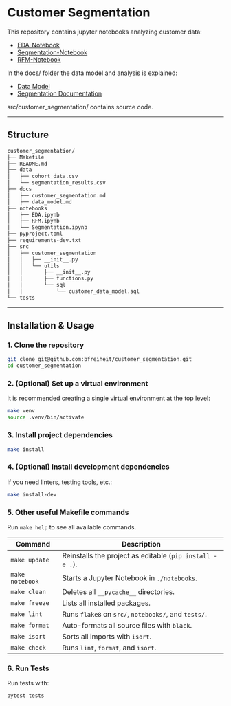 # Customer Segmentation

This repository contains jupyter notebooks analyzing customer data:
- [EDA-Notebook](../notebooks/EDA.ipynb)
- [Segmentation-Notebook](../notebooks/Segmentation.ipynb)
- [RFM-Notebook](../notebooks/RFM.ipynb)

In the docs/ folder the data model and analysis is explained:  
- [Data Model](../docs/data_model.md)  
- [Segmentation Documentation](../docs/customer_segmentation.md)  

src/customer_segmentation/ contains source code.

---

## Structure
```bash
customer_segmentation/
├── Makefile
├── README.md
├── data
│   ├── cohort_data.csv
│   └── segmentation_results.csv
├── docs
│   ├── customer_segmentation.md
│   ├── data_model.md
├── notebooks
│   ├── EDA.ipynb
│   ├── RFM.ipynb
│   └── Segmentation.ipynb
├── pyproject.toml
├── requirements-dev.txt
├── src
│   ├── customer_segmentation
│   │   ├── __init__.py
│   │   └── utils
│   │       ├── __init__.py
│   │       ├── functions.py
│   │       └── sql
│   │           └── customer_data_model.sql
└── tests
```

---

## Installation & Usage

### 1. Clone the repository

```bash
git clone git@github.com:bfreiheit/customer_segmentation.git
cd customer_segmentation
```
### 2. (Optional) Set up a virtual environment
It is recommended creating a single virtual environment at the top level:
```bash
make venv
source .venv/bin/activate
```
### 3. Install project dependencies
```bash
make install
```
### 4. (Optional) Install development dependencies
If you need linters, testing tools, etc.:
```bash
make install-dev
```
### 5. Other useful Makefile commands

Run `make help` to see all available commands.

| Command         | Description                                                  |
|-----------------|--------------------------------------------------------------|
| `make update`   | Reinstalls the project as editable (`pip install -e .`).     |
| `make notebook` | Starts a Jupyter Notebook in `./notebooks`.                  |
| `make clean`    | Deletes all `__pycache__` directories.                       |
| `make freeze`   | Lists all installed packages.                                |
| `make lint`     | Runs `flake8` on `src/`, `notebooks/`, and `tests/`.         |
| `make format`   | Auto-formats all source files with `black`.                  |
| `make isort`    | Sorts all imports with `isort`.                              |
| `make check`    | Runs `lint`, `format`, and `isort`.                          |

### 6. Run Tests
Run tests with:
```bash
pytest tests
